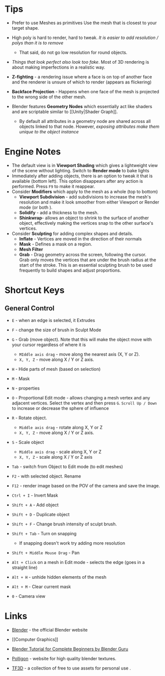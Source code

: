 # Tips 
* Prefer to use Meshes as primitives Use the mesh that is closest to your target shape.
* High poly is hard to render, hard to tweak. *It is easier to add resolution / polys than it is to remove*
	* That said, do not go low resolution for round objects.
* *Things that look perfect also look too fake*. Most of 3D rendering is about making imperfections in a realistic way.
* **Z-fighting** - a rendering issue where a face is on top of another face and the renderer is unsure of which to render (appears as flickering) 
* **Backface Projection** - Happens when one face of the mesh is projected to the wrong side of the other mesh. 


* Blender features **Geometry Nodes** which essentially act like shaders and are scriptable similar to [[Unity|Shader Graph]]. 
	* By default all attributes in a geometry node are shared across all objects linked to that node. However, *exposing attributes make them unique to the object instance*
# Engine Notes 
* The default view is in **Viewport Shading** which gives a lightweight view of the scene without lighting. Switch to **Render mode** to bake lights
* Immediately after adding objects, there is an option to tweak it that is available (bottom left). This option disappears after any action is performed. Press `F9` to make it reappear.
* Consider **Modifiers** which apply to the mesh as a whole (top to bottom)
	* **Viewport Subdivision** - add subdivisions to increase the mesh's resolution and make it look smoother from either Viewport or Render mode (or both ).
	* **Solidify** - add a thickness to the mesh.
	* **Shinkwrap**- allows an object to shrink to the surface of another object, effectively making the vertices snap to the other surface's vertices.
* Consider **Sculpting** for adding complex shapes and details.
	* **Inflate** - Vertices are moved in the direction of their normals 
	* **Mask** - Defines a mask on a region.
	* **Mesh Filter**
	* **Grab** - Drag geometry across the screen, following the cursor.  Grab only moves the vertices that are under the brush radius at the start of the stroke. This is an essential sculpting brush to be used frequently to build shapes and adjust proportions.


# Shortcut Keys
## General Control 


* `E` - when an edge is selected, it Extrudes
* `F` - change the size of brush in Sculpt Mode
* `G` - Grab (move object). Note that this will make the object move with your cursor regardless of where it is
	* `MIddle axis drag` - move along the nearest axis (X, Y or Z).
	* `X, Y, Z` - move along X / Y or Z axis.
* `H` - Hide parts of mesh (based on selection)
* `M` - Mask
* `N` - properties 
* `O` - Proportional Edit mode - allows changing a mesh vertex and any adjacent vertices. Select the vertex and then press `G`. `Scroll Up / Down` to increase or decrease the sphere of influence
* `R` - Rotate object.
	* `Middle axis drag` - rotate along  X, Y or Z 
	* `X, Y, Z` - move along X / Y or Z axis.
* `S` - Scale object
	* `Middle axis drag` - scale along  X, Y or Z 
	* `X, Y, Z` - scale along X / Y or Z axis
* `Tab` - switch from Object to Edit mode (to edit meshes)
* `F2` - with selected object. Rename 
* `F12` - render image based on the POV of the camera and save the image.

* `Ctrl + I` - Invert Mask 

* `Shift + A` - Add object 
* `Shift + D` - Duplicate object 
* `Shift + F` - Change brush intensity of sculpt brush.
* `Shift + Tab` - Turn on snapping
	* If snapping doesn't work try adding more resolution
* `Shift + Middle Mouse Drag` - Pan 

* `Alt + Click` on a mesh in Edit mode - selects the edge (goes in a straight line)
* `Alt + H` - unhide hidden elements of the mesh
* `Alt + M` - Clear current mask
* `0` - Camera view
# Links 
* [Blender](https://www.blender.org) - the official Blender website

* [[Computer Graphics]]
* [Blender Tutorial for Complete Beginners by Blender Guru](https://www.youtube.com/watch?v=B0J27sf9N1Y&list=PLjEaoINr3zgEPv5y--4MKpciLaoQYZB1Z)


* [Polligon](https://www.poliigon.com/models/vegetation/potted-plants) - website for high quality blender textures.
* [TF3D](https://free3d.com) - a collection of free to use assets for personal use .